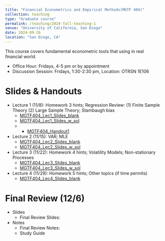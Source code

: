 ```yaml
---
title: "Financial Econometrics and Empirical Methods(MGTF 404)"
collection: teaching
type: "Graduate course"
permalink: /teaching/2024-fall-teaching-1
venue: "University of California, San Diego"
date: 2024-09-26
location: "San Diego, CA"
---
```


This course covers fundamental econometric tools that using in real financial world.

+ Office Hour: Fridays, 4-5 pm or by appointment
+ Discussion Session: Fridays, 1:30-2:30 pm, Location: OTRSN 1E106

Slides & Handouts
======
+ Lecture 1 (11/8): Homework 3 hints; Regression Review: (1) Finite Sample Theory (2) Large Sample Theory; Stambaugh bias
  + [MGTF404_Lec1_Slides_blank](../files/Teaching/MGTF404_Fall24/Slides/MGTF404_Lec1_Slides_blank.pdf)
  + [MGTF404_Lec1_Slides_w_sol](../files/Teaching/MGTF404_Fall24/Slides/MGTF404_Lec1_Slides_w_sol.pdf)
  + + [MGTF404_Handout1](../files/Teaching/MGTF404_Fall24/Notes/MGTF404_Handout1.pdf)
+ Lecture 2 (11/15): VAR; MLE
  + [MGTF404_Lec2_Slides_blank](../files/Teaching/MGTF404_Fall24/Slides/MGTF404_Lec2_Slides_blank.pdf)
  + [MGTF404_Lec2_Slides_w_sol](../files/Teaching/MGTF404_Fall24/Slides/MGTF404_Lec2_Slides_w_sol.pdf)
+ Lecture 3 (11/22): Homework 4 hints; Volatility Models; Non-stationary Processes
  + [MGTF404_Lec3_Slides_blank](../files/Teaching/MGTF404_Fall24/Slides/MGTF404_Lec3_Slides_blank.pdf)
  + [MGTF404_Lec3_Slides_w_sol](../files/Teaching/MGTF404_Fall24/Slides/MGTF404_Lec3_Slides_w_sol.pdf)
+ Lecture 4 (11/29): Homework 5 hints; Other topics (if time permits)
  + [MGTF404_Lec4_Slides_blank](../_pages/404.md)

Final Review (12/6)
======
+ Slides
  + Final Review Slides:
+ Notes
  + Final Review Notes:
  + Study Guide